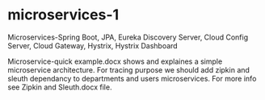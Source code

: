 # microservices-1
Microservices-Spring Boot, JPA, Eureka Discovery Server, Cloud Config Server,  Cloud Gateway, Hystrix, Hystrix Dashboard

Microservice-quick example.docx shows and explaines a simple microservice architecture. For tracing purpose we should add zipkin 
and sleuth dependancy to departments and users microservices.
For more info see Zipkin and Sleuth.docx file.
